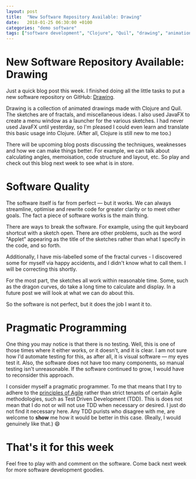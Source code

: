 ```yaml
---
layout: post
title:  "New Software Repository Available: Drawing"
date:   2018-01-25 06:30:00 +0100
categories: "demo software"
tags: ["software development", "Clojure", "Quil", "drawing", "animation", "demo software", "JavaFX"]
---
```


# New Software Repository Available: Drawing

Just a quick blog post this week. I finished doing all the little tasks to put a new software repository on GitHub: [Drawing](https://github.com/Zsuark/drawing).

Drawing is a collection of animated drawings made with Clojure and Quil. The sketches are of fractals, and miscellaneous ideas. I also used JavaFX to create a menu window as a launcher for the various sketches. I had never used JavaFX until yesterday, so I'm pleased I could even learn and translate this basic usage into Clojure. (After all, Clojure is still new to me too.)

There will be upcoming blog posts discussing the techniques, weaknesses and how we can make things better. For example, we can talk about calculating angles, memoisation, code structure and layout, etc. So play and check out this blog next week to see what is in store.


# Software Quality

The software itself is far from perfect &mdash; but it works. We can always streamline, optimise and rewrite code for greater clarity or to meet other goals. The fact a piece of software works is the main thing.

There are ways to break the software. For example, using the quit keyboard shortcut with a sketch open. There are other problems, such as the word "Applet" appearing as the title of the sketches rather than what I specify in the code, and so forth.

Additionally, I have mis-labelled some of the fractal curves - I discovered some for myself via happy accidents, and I didn't know what to call them. I will be correcting this shortly.

For the most part, the sketches all work within reasonable time. Some, such as the dragon curves, do take a long time to calculate and display. In a future post we will look at what we can do about this.

So the software is not perfect, but it does the job I want it to.


# Pragmatic Programming

One thing you may notice is that there is no testing. Well, this is one of those times where it either works, or it doesn't, and it is clear. I am not sure how I'd automate testing for this, as after all, it is visual software &mdash; my eyes test it. Also, the software does not have too many components, so manual testing isn't unreasonable. If the software continued to grow, I would have to reconsider this approach.

I consider myself a pragmatic programmer. To me that means that I try to adhere to the [principles of Agile](http://agilemanifesto.org/) rather than strict tenants of certain Agile methodologies, such as Test Driven Development (TDD). This is does not mean that I do not or will not use TDD when necessary or desired. I just do not find it necessary here. Any TDD purists who disagree with me, are welcome to **show** me how it would be better in this case. (Really, I would genuinely like that.) :smile:


# That's it for this week

Feel free to play with and comment on the software. Come back next week for more software development goodies.
